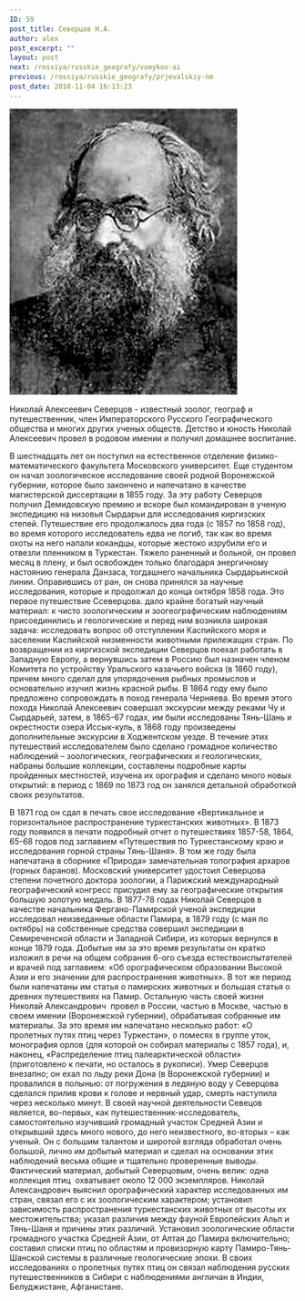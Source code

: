 ```yaml
---
ID: 59
post_title: Северцов Н.А.
author: alex
post_excerpt: ""
layout: post
next: /rossiya/russkie_geografy/voeykov-ai
previous: /rossiya/russkie_geografy/prjevalskiy-nm
post_date: 2010-11-04 16:13:23
---
```


 

![](/img/book/611.jpg)

Николай Алексеевич Северцов - известный зоолог, географ и путешественник, член Императорского Русского Географического общества и многих других ученых обществ. Детство и юность Николай Алексеевич провел в родовом имении и получил домашнее воспитание. 
  
В шестнадцать лет он поступил на естественное отделение физико-математического факультета Московского университет. Еще студентом он начал зоологическое исследование своей родной Воронежской губернии, которое было закончено и напечатано в качестве магистерской диссертации в 1855 году. За эту работу Северцов получил Демидовскую премию и вскоре был командирован в ученую экспедицию на низовья Сырдарьи для исследования киргизских степей. Путешествие его продолжалось два года (с 1857 по 1858 год), во время которого исследователь едва не погиб, так как во время охоты на него напали кокандцы, которые жестоко изрубили его и отвезли пленником в Туркестан. Тяжело раненный и больной, он провел месяц в плену, и был освобожден только благодаря энергичному настоянию генерала Данзаса, тогдашнего начальника Сырдарьинской линии. Оправившись от ран, он снова принялся за научные исследования, которые и продолжал до конца октября 1858 года. Это первое путешествие Ссеверцова. дало крайне богатый научный материал: к чисто зоологическим и зоогеографическим наблюдениям присоединились и геологические и перед ним возникла широкая задача: исследовать вопрос об отступлении Каспийского моря и заселении Каспийской низменности животными прилежащих стран.
По возвращении из киргизской экспедиции Северцов поехал работать в Западную Европу, а вернувшись затем в Россию был назначен членом Комитета по устройству Уральского казачьего войска (в 1860 году), причем много сделал для упорядочения рыбных промыслов и основательно изучил жизнь красной рыбы. В 1864 году ему было предложено сопровождать в поход генерала Черняева. Во время этого похода Николай Алексеевич совершал экскурсии между реками Чу и Сырдарьей, затем, в 1865-67 годах, им были исследованы Тянь-Шань и окрестности озера Иссык-куль, в 1868 году произведены дополнительные экскурсии в Ходжентском уезде. В течение этих путешествий исследователем было сделано громадное количество наблюдений – зоологических, географических и геологических, набраны большие коллекции, составлены подробные карты пройденных местностей, изучена их орография и сделано много новых открытий: в период с 1869 по 1873 год он занялся детальной обработкой своих результатов.  
  
В 1871 год он сдал в печать свое исследование «Вертикальное и горизонтальное распространение туркестанских животных». В 1873 году появился в печати подробный отчет о путешествиях 1857-58, 1864, 65-68 годов под заглавием «Путешествия по Туркестанскому краю и исследования горной страны Тянь-Шаня». В том же году была напечатана в сборнике «Природа» замечательная топография архаров (горных баранов). Московский университет удостоил Северцова степени почетного доктора зоологии, а Парижский международный географический конгресс присудил ему за географические открытия большую золотую медаль. 
В 1877-78 годах Николай Северцов в качестве начальника Фергано-Памирской ученой экспедиции исследовал неизведанные области Памира, в 1879 году (с мая по октябрь) на собственные средства совершил экспедиции в Семиреченской области и Западной Сибири, из которых вернулся в конце 1879 года. Добытые им за это время результаты он кратко изложил в речи на общем собрания 6-ого съезда естествоиспытателей и врачей под заглавием: «Об орографическом образовании Высокой Азии и его значении для распространения животных». В тот же период были напечатаны им статья о памирских животных и большая статья о древних путешествиях на Памир. 
Остальную часть своей жизни Николай Александрович &nbsp;провел в России, частью в Москве, частью в своем имении (Воронежской губернии), обрабатывая собранные им материалы. За это время им напечатано несколько работ: «О пролетных путях птиц через Туркестан», о помесях в группе уток, монография орлов (для которой он собирал материалы с 1857 года), и, наконец, «Распределение птиц палеарктической области» (приготовлено к печати, но осталось в рукописи). 
Умер Северцов внезапно; он ехал по льду реки Дона (в Воронежской губернии) и провалился в полынью: от погружения в ледяную воду у Северцова сделался прилив крови к голове и нервный удар, смерть наступила через несколько минут. В своей научной деятельности Севецов является, во-первых, как путешественник-исследователь, самостоятельно изучивший громадный участок Средней Азии и открывший здесь много нового, до него неизвестного, во-вторых – как ученый. Он с большим талантом и широтой взгляда обработал очень большой, лично им добытый материал и сделал на основании этих наблюдений весьма общие и тщательно проверенные выводы. 
Фактический материал, добытый Северцовым, очень велик: одна коллекция птиц&nbsp; охватывает около 12 000 экземпляров. Николай Александрович выяснил орографический характер исследованных им стран, связал его с их зоологическим характером; установил зависимость распространения туркестанских животных от высоты их местожительства; указал различия между фауной Европейских Альп и Тянь-Шаня и причины этих различий. Установил зоологические области громадного участка Средней Азии, от Алтая до Памира включительно; составил списки птиц по областям и провизорную карту Памиро-Тянь-Шанской системы в различные геологические эпохи. В своих исследованиях о пролетных путях птиц он связал наблюдения русских путешественников в Сибири с наблюдениями англичан в Индии, Белуджистане, Афганистане.